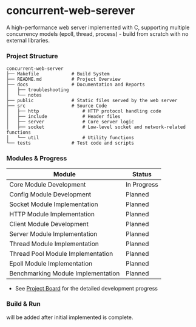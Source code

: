 # concurrent-web-serever
A high-performance web server implemented with C, supporting multiple concurrency models (epoll, thread, process) - build from scratch with no external libraries.


### Project Structure
```
concurrent-web-server
├── Makefile      		# Build System
├── README.md     		# Project Overview
├── docs          		# Documentation and Reports
│   ├── troubleshooting
│   └── notes
├── public        		# Static files served by the web server
├── src           		# Source Code
│   ├── http      		    # HTTP protocol handling code
│   ├── include       		# Header files
│   ├── server        		# Core server logic
│   ├── socket        		# Low-level socket and network-related functions
│   └── util          		# Utility functions
└── tests         		# Test code and scripts
```

### Modules & Progress

| Module                             | Status  |
| ---------------------------------- | ------- |
| Core Module Development            | In Progress |
| Config Module Development          | Planned |
| Socket Module Implementation       | Planned |
| HTTP Module Implementation         | Planned |
| Client Module Development          | Planned |
| Server Module Implementation       | Planned |
| Thread Module Implementation       | Planned |
| Thread Pool Module Implementation  | Planned |
| Epoll Module Implementation        | Planned |
| Benchmarking Module Implementation | Planned |


- See [Project Board](https://github.com/users/jaeunda/projects/3) for the detailed development progress

### Build & Run
will be added after initial implemented is complete.


